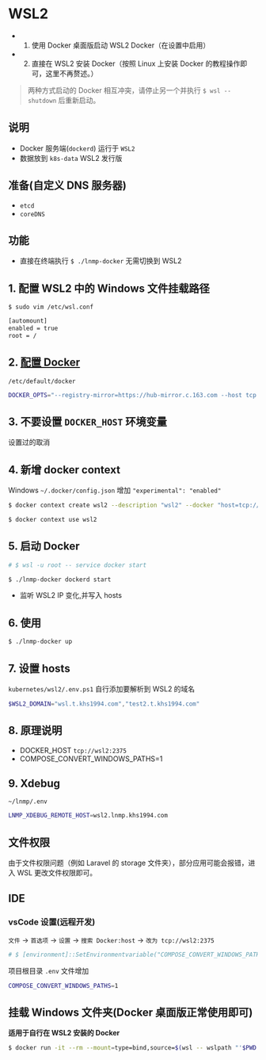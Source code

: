 # WSL2

* 1. 使用 Docker 桌面版启动 WSL2 Docker（在设置中启用）
* 2. 直接在 WSL2 安装 Docker（按照 Linux 上安装 Docker 的教程操作即可，这里不再赘述。）

> 两种方式启动的 Docker 相互冲突，请停止另一个并执行 `$ wsl --shutdown` 后重新启动。

## 说明

* Docker 服务端(`dockerd`) 运行于 `WSL2`
* 数据放到 `k8s-data` WSL2 发行版

## 准备(自定义 DNS 服务器)

* `etcd`
* `coreDNS`

## 功能

* 直接在终端执行 `$ ./lnmp-docker` 无需切换到 WSL2

## 1. 配置 WSL2 中的 Windows 文件挂载路径

`$ sudo vim /etc/wsl.conf`

```bash
[automount]
enabled = true
root = /
```

## 2. [配置 Docker](https://docs.docker.com/engine/reference/commandline/dockerd/)

`/etc/default/docker`

```bash
DOCKER_OPTS="--registry-mirror=https://hub-mirror.c.163.com --host tcp://0.0.0.0:2375 --host unix:///var/run/docker.sock --data-root=/wsl/k8s-data/docker"
```

## 3. 不要设置 `DOCKER_HOST` 环境变量

设置过的取消

## 4. 新增 docker context

Windows `~/.docker/config.json` 增加 `"experimental": "enabled"`

```bash
$ docker context create wsl2 --description "wsl2" --docker "host=tcp://localhost:2375"

$ docker context use wsl2
```

## 5. 启动 Docker

```bash
# $ wsl -u root -- service docker start

$ ./lnmp-docker dockerd start
```

* 监听 WSL2 IP 变化,并写入 hosts

## 6. 使用

```bash
$ ./lnmp-docker up
```

## 7. 设置 hosts

`kubernetes/wsl2/.env.ps1` 自行添加要解析到 WSL2 的域名

```powershell
$WSL2_DOMAIN="wsl.t.khs1994.com","test2.t.khs1994.com"
```

## 8. 原理说明

* DOCKER_HOST `tcp://wsl2:2375`
* COMPOSE_CONVERT_WINDOWS_PATHS=1

## 9. Xdebug

`~/lnmp/.env`

```bash
LNMP_XDEBUG_REMOTE_HOST=wsl2.lnmp.khs1994.com
```

## 文件权限

由于文件权限问题（例如 Laravel 的 storage 文件夹），部分应用可能会报错，进入 WSL 更改文件权限即可。

## IDE

### vsCode 设置(远程开发)

`文件` -> `首选项` -> `设置` -> `搜索 Docker:host` -> `改为 tcp://wsl2:2375`

```powershell
# $ [environment]::SetEnvironmentvariable("COMPOSE_CONVERT_WINDOWS_PATHS", "1", "User")
```

项目根目录 `.env` 文件增加

```bash
COMPOSE_CONVERT_WINDOWS_PATHS=1
```

## 挂载 Windows 文件夹(Docker 桌面版正常使用即可)

**适用于自行在 WSL2 安装的 Docker**

```bash
$ docker run -it --rm --mount=type=bind,source=$(wsl -- wslpath "'$PWD'"),target=/mnt busybox sh
```

